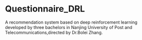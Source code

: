 # Questionnaire_DRL
A recommendation system based on deep reinforcement learning developed by three bachelors in Nanjing University of Post and Telecommunications,directed by Dr.Bolei Zhang.
